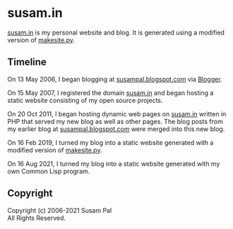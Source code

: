 susam.in
========

[susam.in][WEBSITE] is my personal website and blog. It is generated
using a modified version of [makesite.py][MAKESITE].

[WEBSITE]: https://susam.in/
[MAKESITE]: https://github.com/sunainapai/makesite


Timeline
--------

On 13 May 2006, I began blogging at [susampal.blogspot.com][BP] via
[Blogger][BL].

On 15 May 2007, I registered the domain [susam.in][WEBSITE] and began
hosting a static website consisting of my open source projects.

On 20 Oct 2011, I began hosting dynamic web pages on [susam.in][WEBSITE]
written in PHP that served my new blog as well as other pages. The blog
posts from my earlier blog at [susampal.blogspot.com][BP] were merged
into this new blog.

On 16 Feb 2019, I turned my blog into a static website generated with a
modified version of [makesite.py][MAKESITE].

On 16 Aug 2021, I turned my blog into a static website generated with
my own Common Lisp program.

[BP]: https://susampal.blogspot.com/
[BL]: https://www.blogger.com/


Copyright
---------

Copyright (c) 2006-2021 Susam Pal\
All Rights Reserved.
